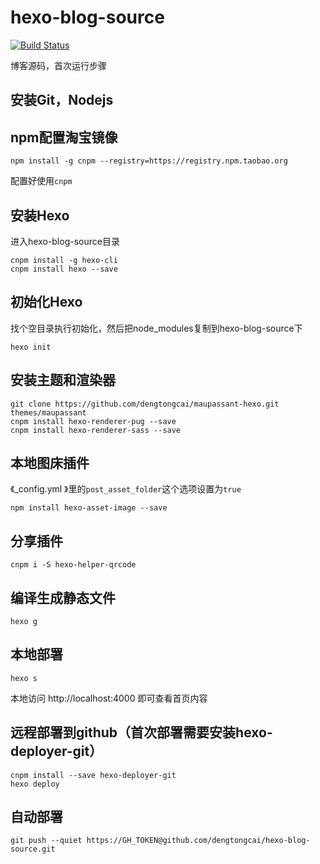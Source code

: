 # hexo-blog-source
[![Build Status](https://travis-ci.org/dengtongcai/hexo-blog-source.svg?branch=master)](https://travis-ci.org/dengtongcai/hexo-blog-source)

博客源码，首次运行步骤

## 安装Git，Nodejs

[Git下载地址]: http://git-scm.com/	"Git下载"
[Nodejs]: http://nodejs.org/	"Nodejs下载"

## npm配置淘宝镜像
```
npm install -g cnpm --registry=https://registry.npm.taobao.org
```
配置好使用`cnpm`

## 安装Hexo
进入hexo-blog-source目录
```
cnpm install -g hexo-cli
cnpm install hexo --save
```

## 初始化Hexo
找个空目录执行初始化，然后把node_modules复制到hexo-blog-source下
```
hexo init
```

## 安装主题和渲染器
```
git clone https://github.com/dengtongcai/maupassant-hexo.git themes/maupassant
cnpm install hexo-renderer-pug --save
cnpm install hexo-renderer-sass --save
```

## 本地图床插件

《_config.yml 》里的`post_asset_folder`这个选项设置为`true`

```
npm install hexo-asset-image --save
```

## 分享插件

```
cnpm i -S hexo-helper-qrcode
```

## 编译生成静态文件
```
hexo g
```

## 本地部署
```
hexo s
```
本地访问 http://localhost:4000
即可查看首页内容

## 远程部署到github（首次部署需要安装hexo-deployer-git）
```
cnpm install --save hexo-deployer-git
hexo deploy
```

## 自动部署

```
git push --quiet https://GH_TOKEN@github.com/dengtongcai/hexo-blog-source.git
```




